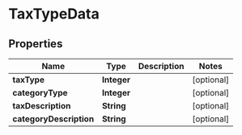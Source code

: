 

# TaxTypeData

## Properties

Name | Type | Description | Notes
------------ | ------------- | ------------- | -------------
**taxType** | **Integer** |  |  [optional]
**categoryType** | **Integer** |  |  [optional]
**taxDescription** | **String** |  |  [optional]
**categoryDescription** | **String** |  |  [optional]



